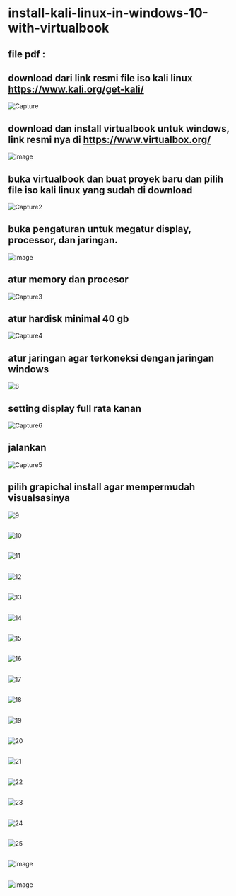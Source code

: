 # install-kali-linux-in-windows-10-with-virtualbook
## file pdf  : 
## download dari link resmi file iso kali linux https://www.kali.org/get-kali/
![Capture](https://github.com/user-attachments/assets/7835ae52-7130-4e92-a1c6-ca9e44a19e2c)
## download dan install virtualbook untuk windows, link resmi nya di https://www.virtualbox.org/
![image](https://github.com/user-attachments/assets/c5ad6a88-b26f-4175-8f96-c43f7fc3a686)
## buka virtualbook dan buat proyek baru dan pilih file iso kali linux yang sudah di download 
![Capture2](https://github.com/user-attachments/assets/e3246bed-7df7-4309-ab6c-ce86e9e5ef86)
## buka pengaturan untuk megatur display, processor, dan jaringan.
![image](https://github.com/user-attachments/assets/62ae259a-6966-478b-adab-1dfb3bb638e9)
## atur memory dan procesor
![Capture3](https://github.com/user-attachments/assets/8de0f809-4b97-4ed5-ab16-74429837dafb)
## atur hardisk minimal 40 gb
![Capture4](https://github.com/user-attachments/assets/4e340e1d-a349-4fa0-8649-9af7b9184d4d)
## atur jaringan agar terkoneksi dengan jaringan windows 
![8](https://github.com/user-attachments/assets/a7835274-2743-4b47-bfac-e6d3ea6dd6ce)
## setting display full rata kanan 
![Capture6](https://github.com/user-attachments/assets/b099084e-1758-4324-9124-8e21a5be0700)
## jalankan
![Capture5](https://github.com/user-attachments/assets/582017ed-75b8-4e8b-9db4-b43f303e1cd1)
## pilih grapichal install agar mempermudah visualsasinya 
![9](https://github.com/user-attachments/assets/ed0a5ed0-931a-4308-a29b-7820b2e58b4f)
## 
![10](https://github.com/user-attachments/assets/192f0c03-0692-4fb0-9ca8-2bd7f92f0628)
##
![11](https://github.com/user-attachments/assets/22211011-38b1-4a3b-afaa-50c690615fc4)
##
![12](https://github.com/user-attachments/assets/dddbd70b-777b-480b-854f-52f339adf535)
##
![13](https://github.com/user-attachments/assets/5a30cd83-7470-47c3-a1f7-c5d81d5c992b)
##
![14](https://github.com/user-attachments/assets/2267f71b-4953-4f9e-af74-9d80ebc39835)
##
![15](https://github.com/user-attachments/assets/1f589b58-743d-48a4-83bf-fc13734ae45e)
##
![16](https://github.com/user-attachments/assets/193fe2c6-1d4a-4004-af4a-7813788956b1)
##
![17](https://github.com/user-attachments/assets/6513f16c-44d1-4c8a-9e4d-3e2b10cd3956)
##
![18](https://github.com/user-attachments/assets/c8bd9b87-2c46-4f7f-b9c0-92eea3558588)
##
![19](https://github.com/user-attachments/assets/7bef54e7-a754-4556-9812-3ba5e349f885)
##
![20](https://github.com/user-attachments/assets/2c1f988a-5f59-4fa2-b816-0a51f9b462e9)
##
![21](https://github.com/user-attachments/assets/1ff582fb-f587-45a2-891f-5af581d1de90)
##
![22](https://github.com/user-attachments/assets/274c1d37-3204-40ec-8f00-fadae0d6d41e)
##
![23](https://github.com/user-attachments/assets/a858a613-fd95-43b7-856a-b275b0e4c657)
##
![24](https://github.com/user-attachments/assets/02f97955-1547-45b1-af05-e4550ce27124)
##
![25](https://github.com/user-attachments/assets/33a785e3-bc91-439f-ae9a-e3e806eb3bad)
##
![image](https://github.com/user-attachments/assets/d1b824cb-56b9-45aa-902f-2bbf95139e61)
##
![image](https://github.com/user-attachments/assets/d9b7f666-3d4e-463f-90c7-5a6cab75f9f9)























